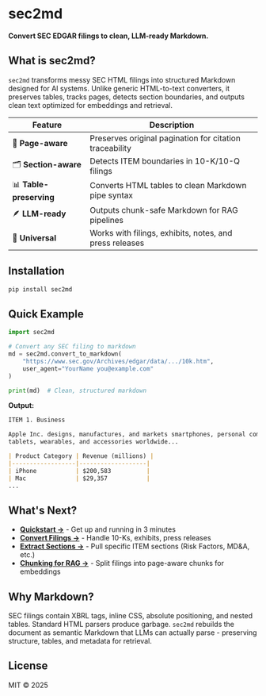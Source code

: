 # sec2md

**Convert SEC EDGAR filings to clean, LLM-ready Markdown.**

## What is sec2md?

`sec2md` transforms messy SEC HTML filings into structured Markdown designed for AI systems. Unlike generic HTML-to-text converters, it preserves tables, tracks pages, detects section boundaries, and outputs clean text optimized for embeddings and retrieval.

| Feature                 | Description                                               |
| ----------------------- | --------------------------------------------------------- |
| 🧭 **Page-aware**       | Preserves original pagination for citation traceability  |
| 🗂️ **Section-aware**   | Detects ITEM boundaries in 10-K/10-Q filings              |
| 📊 **Table-preserving** | Converts HTML tables to clean Markdown pipe syntax        |
| 🪶 **LLM-ready**        | Outputs chunk-safe Markdown for RAG pipelines             |
| 🔗 **Universal**        | Works with filings, exhibits, notes, and press releases   |

## Installation

```bash
pip install sec2md
```

## Quick Example

```python
import sec2md

# Convert any SEC filing to markdown
md = sec2md.convert_to_markdown(
    "https://www.sec.gov/Archives/edgar/data/.../10k.htm",
    user_agent="YourName you@example.com"
)

print(md)  # Clean, structured markdown
```

**Output:**
```markdown
ITEM 1. Business

Apple Inc. designs, manufactures, and markets smartphones, personal computers,
tablets, wearables, and accessories worldwide...

| Product Category | Revenue (millions) |
|------------------|-------------------|
| iPhone           | $200,583          |
| Mac              | $29,357           |
...
```

## What's Next?

- **[Quickstart →](quickstart.md)** - Get up and running in 3 minutes
- **[Convert Filings →](usage/direct-conversion.md)** - Handle 10-Ks, exhibits, press releases
- **[Extract Sections →](usage/sections.md)** - Pull specific ITEM sections (Risk Factors, MD&A, etc.)
- **[Chunking for RAG →](usage/chunking.md)** - Split filings into page-aware chunks for embeddings

## Why Markdown?

SEC filings contain XBRL tags, inline CSS, absolute positioning, and nested tables. Standard HTML parsers produce garbage. `sec2md` rebuilds the document as semantic Markdown that LLMs can actually parse - preserving structure, tables, and metadata for retrieval.

## License

MIT © 2025
